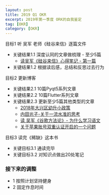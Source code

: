 ```yaml
---
layout: post
title: 2019 Q1 OKR
excerpt: 2019年第一季度 ORK的自我鉴定
tag: [OKR]
category: [OKR]
---
```


目标1 听 吴军 老师《硅谷来信》逐篇文件
* 关键结果1.1 深度认同的文章做梳理 - 至少5篇
    * [读吴军《硅谷来信》心得笔记 - 第一篇](http://pangz.me/2019/03/11/%E5%90%B4%E5%86%9B-%E7%A1%85%E8%B0%B7%E6%9D%A5%E4%BF%A1-%E7%AC%94%E8%AE%B0-01.html)
* 关键结果1.2 根据读后感，总结和反思过去行为

目标2 更新博客
* 关键结果2.1 10篇Pyqt5系列文章
* 关键结果2.2 10篇Flutter系列文章
* 关键结果2.3 更新至少5篇其他类型的文章
    * [2018年大兴区幼升小政策](http://pangz.me/2019/03/11/2018%E5%B9%B4%E5%A4%A7%E5%85%B4%E5%8C%BA%E5%B9%BC%E5%8D%87%E5%B0%8F%E6%94%BF%E7%AD%96.html)
    * [内田光子-关于一流水准的思考](http://pangz.me/2019/03/14/%E5%86%85%E7%94%B0%E5%85%89%E5%AD%90-%E5%85%B3%E4%BA%8E%E4%B8%80%E6%B5%81%E6%B0%B4%E5%87%86%E7%9A%84%E6%80%9D%E8%80%83.html)
    * [读 吴军《谷歌方法论》- 为什么学习语文](http://pangz.me/2019/03/22/%E5%90%B4%E5%86%9B-%E8%B0%B7%E6%AD%8C%E6%96%B9%E6%B3%95%E8%AE%BA-%E8%AF%AD%E6%96%87%E5%AD%A6%E4%B9%A0%E7%9A%84%E6%84%8F%E4%B9%89.html)
    * [关于苹果账号双重认证开启的一个问题](http://pangz.me/2019/03/24/%E5%85%B3%E4%BA%8E%E8%8B%B9%E6%9E%9C%E5%8F%8C%E9%87%8D%E8%AE%A4%E8%AF%81%E5%BC%80%E5%90%AF%E7%9A%84%E4%B8%80%E4%B8%AA%E9%97%AE%E9%A2%98.html)

目标3 读完《稀缺》这本书
* 关键目标3.1 通读完毕
* 关键目标3.2 对知识点做出20处笔记

### 接下来的调整

* 1 按照计划坚持健身
* 2 固定作息时间
